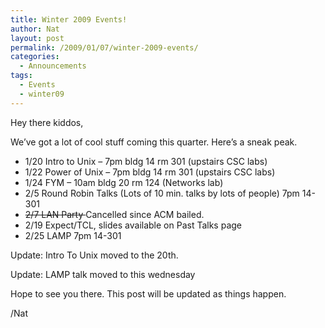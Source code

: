 ```yaml
---
title: Winter 2009 Events!
author: Nat
layout: post
permalink: /2009/01/07/winter-2009-events/
categories:
  - Announcements
tags:
  - Events
  - winter09
---
```

Hey there kiddos,

We&#8217;ve got a lot of cool stuff coming this quarter. Here&#8217;s a sneak peak.

*   1/20 Intro to Unix &#8211; 7pm bldg 14 rm 301 (upstairs CSC labs)
*   1/22 Power of Unix &#8211; 7pm bldg 14 rm 301 (upstairs CSC labs)
*   1/24 FYM &#8211; 10am bldg 20 rm 124 (Networks lab)
*   2/5 Round Robin Talks (Lots of 10 min. talks by lots of people) 7pm 14-301
*   <span style="text-decoration: line-through;">2/7 LAN Party </span>Cancelled since ACM bailed.
*   2/19 Expect/TCL, slides available on Past Talks page
*   2/25 LAMP 7pm 14-301

Update: Intro To Unix moved to the 20th.

Update: LAMP talk moved to this wednesday

Hope to see you there. This post will be updated as things happen.

/Nat